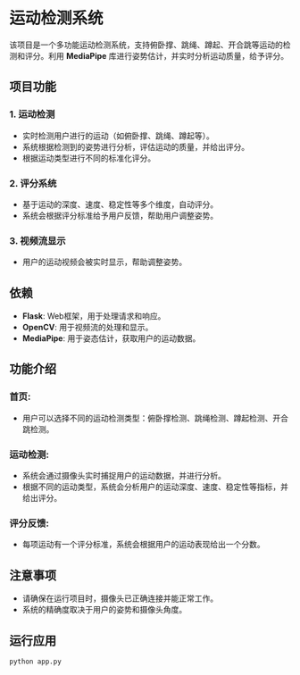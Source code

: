 # 运动检测系统

该项目是一个多功能运动检测系统，支持俯卧撑、跳绳、蹲起、开合跳等运动的检测和评分。利用 **MediaPipe** 库进行姿势估计，并实时分析运动质量，给予评分。

## 项目功能

### 1. 运动检测
- 实时检测用户进行的运动（如俯卧撑、跳绳、蹲起等）。
- 系统根据检测到的姿势进行分析，评估运动的质量，并给出评分。
- 根据运动类型进行不同的标准化评分。

### 2. 评分系统
- 基于运动的深度、速度、稳定性等多个维度，自动评分。
- 系统会根据评分标准给予用户反馈，帮助用户调整姿势。
  
### 3. 视频流显示
- 用户的运动视频会被实时显示，帮助调整姿势。

## 依赖

- **Flask**: Web框架，用于处理请求和响应。
- **OpenCV**: 用于视频流的处理和显示。
- **MediaPipe**: 用于姿态估计，获取用户的运动数据。

## 功能介绍

### 首页:
- 用户可以选择不同的运动检测类型：俯卧撑检测、跳绳检测、蹲起检测、开合跳检测。

### 运动检测:
- 系统会通过摄像头实时捕捉用户的运动数据，并进行分析。
- 根据不同的运动类型，系统会分析用户的运动深度、速度、稳定性等指标，并给出评分。

### 评分反馈:
- 每项运动有一个评分标准，系统会根据用户的运动表现给出一个分数。

## 注意事项
- 请确保在运行项目时，摄像头已正确连接并能正常工作。
- 系统的精确度取决于用户的姿势和摄像头角度。

## 运行应用

```bash
python app.py
